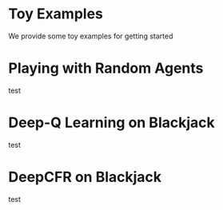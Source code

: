 # Toy Examples
We provide some toy examples for getting started

# Playing with Random Agents
test

# Deep-Q Learning on Blackjack
test

# DeepCFR on Blackjack
test

